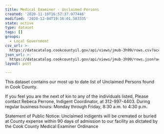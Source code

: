 ```yaml
---
title: Medical Examiner - Unclaimed Persons
created: '2020-11-10T16:57:37.977446'
modified: '2020-12-04T19:16:01.583335'
state: active
type: dataset
tags: []
groups:
  - Local Government
csv_url: >-
  https://datacatalog.cookcountyil.gov/api/views/jmub-3h99/rows.csv?accessType=DOWNLOAD
json_url: >-
  https://datacatalog.cookcountyil.gov/api/views/jmub-3h99/rows.json?accessType=DOWNLOAD
layout: post

---
```

This dataset contains our most up to date list of Unclaimed Persons found in Cook County.

If you feel you are the next of kin to any of the individuals listed, Please contact Rebeca Perrone, Indigent Coordinator, at 312-997-4403. During regular business hours: Monday through Friday, 8:30 a.m. to 4:30 p.m.

Statement of Public Notice: Unclaimed indigents will be cremated or buried at County expense within 90 days of admission to our facility as dictated by the Cook County Medical Examiner Ordinance
